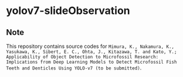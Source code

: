 # yolov7-slideObservation

## Note
This repository contains source codes for `Mimura, K., Nakamura, K., Yasukawa, K., Sibert, E. C., Ohta, J., Kitazawa, T. and Kato, Y.; Applicability of Object Detection to Microfossil Research: Implications from Deep Learning Models to Detect Microfossil Fish Teeth and Denticles Using YOLO-v7 (to be submitted)`.